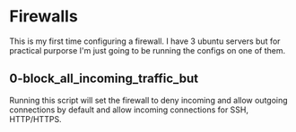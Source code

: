 # Firewalls

This is my first time configuring a firewall. I have 3 ubuntu servers but for practical
purporse I'm just going to be running the configs on one of them.

## 0-block_all_incoming_traffic_but
Running this script will set the firewall to deny incoming and allow outgoing connections by default
and allow incoming connections for SSH, HTTP/HTTPS.
